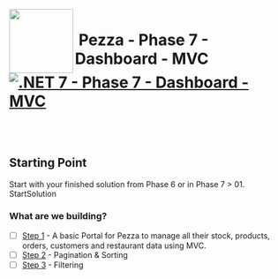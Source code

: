 <img align="left" width="116" height="116" src="../../pezza-logo.png" />

# &nbsp;**Pezza - Phase 7 - Dashboard - MVC** [![.NET 7 - Phase 7 - Dashboard - MVC](https://github.com/entelect-incubator/.NET/actions/workflows/dotnet-phase7-dashboard-mvc.yml/badge.svg)](https://github.com/entelect-incubator/.NET/actions/workflows/dotnet-phase7-dashboard-mvc.yml)

<br/><br/>

## **Starting Point**

Start with your finished solution from Phase 6 or in Phase 7 > 01. StartSolution

### **What are we building?**

- [ ] [Step 1](https://github.com/entelect-incubator/.NET/tree/master/Phase%207/Dashboard/MVC/Step%201) - A basic Portal for Pezza to manage all their stock, products, orders, customers and restaurant data using MVC.
- [ ] [Step 2](https://github.com/entelect-incubator/.NET/tree/master/Phase%207/Dashboard/MVC/Step%202) - Pagination & Sorting
- [ ] [Step 3](https://github.com/entelect-incubator/.NET/tree/master/Phase%207/Dashboard/MVC/Step%203) - Filtering
